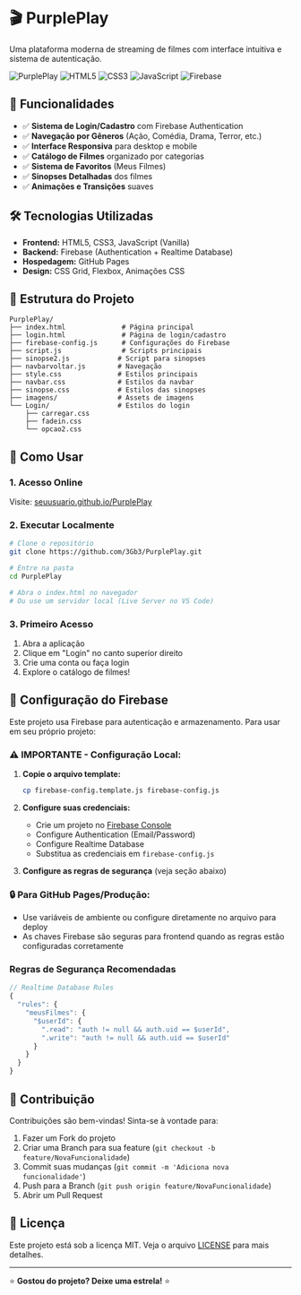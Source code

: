 # 🎬 PurplePlay

Uma plataforma moderna de streaming de filmes com interface intuitiva e sistema de autenticação.

![PurplePlay](https://img.shields.io/badge/Status-Em%20Desenvolvimento-yellow)
![HTML5](https://img.shields.io/badge/HTML5-E34F26?logo=html5&logoColor=white)
![CSS3](https://img.shields.io/badge/CSS3-1572B6?logo=css3&logoColor=white)
![JavaScript](https://img.shields.io/badge/JavaScript-F7DF1E?logo=javascript&logoColor=black)
![Firebase](https://img.shields.io/badge/Firebase-FFCA28?logo=firebase&logoColor=black)

## 🚀 Funcionalidades

- ✅ **Sistema de Login/Cadastro** com Firebase Authentication
- ✅ **Navegação por Gêneros** (Ação, Comédia, Drama, Terror, etc.)
- ✅ **Interface Responsiva** para desktop e mobile
- ✅ **Catálogo de Filmes** organizado por categorias
- ✅ **Sistema de Favoritos** (Meus Filmes)
- ✅ **Sinopses Detalhadas** dos filmes
- ✅ **Animações e Transições** suaves

## 🛠️ Tecnologias Utilizadas

- **Frontend:** HTML5, CSS3, JavaScript (Vanilla)
- **Backend:** Firebase (Authentication + Realtime Database)
- **Hospedagem:** GitHub Pages
- **Design:** CSS Grid, Flexbox, Animações CSS

## 🎯 Estrutura do Projeto

```
PurplePlay/
├── index.html              # Página principal
├── login.html              # Página de login/cadastro
├── firebase-config.js      # Configurações do Firebase
├── script.js               # Scripts principais
├── sinopse2.js            # Script para sinopses
├── navbarvoltar.js        # Navegação
├── style.css              # Estilos principais
├── navbar.css             # Estilos da navbar
├── sinopse.css            # Estilos das sinopses
├── imagens/               # Assets de imagens
└── Login/                 # Estilos do login
    ├── carregar.css
    ├── fadein.css
    └── opcao2.css
```

## 📱 Como Usar

### 1. **Acesso Online**
Visite: [seuusuario.github.io/PurplePlay](https://3Gb3.github.io/PurplePlay)

### 2. **Executar Localmente**
```bash
# Clone o repositório
git clone https://github.com/3Gb3/PurplePlay.git

# Entre na pasta
cd PurplePlay

# Abra o index.html no navegador
# Ou use um servidor local (Live Server no VS Code)
```

### 3. **Primeiro Acesso**
1. Abra a aplicação
2. Clique em "Login" no canto superior direito
3. Crie uma conta ou faça login
4. Explore o catálogo de filmes!

## 🔧 Configuração do Firebase

Este projeto usa Firebase para autenticação e armazenamento. Para usar em seu próprio projeto:

### **⚠️ IMPORTANTE - Configuração Local:**

1. **Copie o arquivo template:**
   ```bash
   cp firebase-config.template.js firebase-config.js
   ```

2. **Configure suas credenciais:**
   - Crie um projeto no [Firebase Console](https://console.firebase.google.com)
   - Configure Authentication (Email/Password)
   - Configure Realtime Database
   - Substitua as credenciais em `firebase-config.js`

3. **Configure as regras de segurança** (veja seção abaixo)

### **🔒 Para GitHub Pages/Produção:**
- Use variáveis de ambiente ou configure diretamente no arquivo para deploy
- As chaves Firebase são seguras para frontend quando as regras estão configuradas corretamente

### Regras de Segurança Recomendadas

```javascript
// Realtime Database Rules
{
  "rules": {
    "meusFilmes": {
      "$userId": {
        ".read": "auth != null && auth.uid == $userId",
        ".write": "auth != null && auth.uid == $userId"
      }
    }
  }
}
```

## 🤝 Contribuição

Contribuições são bem-vindas! Sinta-se à vontade para:

1. Fazer um Fork do projeto
2. Criar uma Branch para sua feature (`git checkout -b feature/NovaFuncionalidade`)
3. Commit suas mudanças (`git commit -m 'Adiciona nova funcionalidade'`)
4. Push para a Branch (`git push origin feature/NovaFuncionalidade`)
5. Abrir um Pull Request

## 📄 Licença

Este projeto está sob a licença MIT. Veja o arquivo [LICENSE](LICENSE) para mais detalhes.

---

⭐ **Gostou do projeto? Deixe uma estrela!** ⭐
